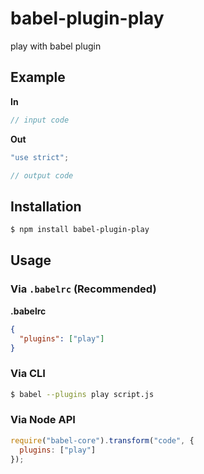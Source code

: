 # babel-plugin-play

play with babel plugin

## Example

**In**

```js
// input code
```

**Out**

```js
"use strict";

// output code
```

## Installation

```sh
$ npm install babel-plugin-play
```

## Usage

### Via `.babelrc` (Recommended)

**.babelrc**

```json
{
  "plugins": ["play"]
}
```

### Via CLI

```sh
$ babel --plugins play script.js
```

### Via Node API

```javascript
require("babel-core").transform("code", {
  plugins: ["play"]
});
```
